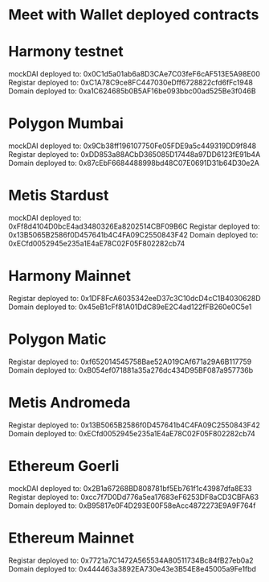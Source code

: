 # Meet with Wallet deployed contracts

# Harmony testnet

mockDAI deployed to: 0x0C1d5a01ab6a8D3CAe7C03feF6cAF513E5A98E00
Registar deployed to: 0xC1A78C9ce8FC447030eDff6728822cfd6fFc1948
Domain deployed to: 0xa1C624685b0B5AF16be093bbc00ad525Be3f046B

# Polygon Mumbai

mockDAI deployed to: 0x9Cb38ff196107750Fe05FDE9a5c449319DD9f848
Registar deployed to: 0xDD853a88ACbD365085D17448a97DD6123fE91b4A
Domain deployed to: 0x87cEbF6684488998bd48C07E0691D31b64D30e2A

# Metis Stardust

mockDAI deployed to: 0xFf8d4104D0bcE4ad3480326Ea8202514CBF09B6C
Registar deployed to: 0x13B5065B2586f0D457641b4C4FA09C2550843F42
Domain deployed to: 0xECfd0052945e235a1E4aE78C02F05F802282cb74

# Harmony Mainnet

Registar deployed to: 0x1DF8FcA6035342eeD37c3C10dcD4cC1B4030628D
Domain deployed to: 0x45eB1cFf81A01DdC89eE2C4ad122fFB260e0C5e1

# Polygon Matic

Registar deployed to: 0xf652014545758Bae52A019CAf671a29A6B117759
Domain deployed to: 0xB054ef071881a35a276dc434D95BF087a957736b

# Metis Andromeda

Registar deployed to: 0x13B5065B2586f0D457641b4C4FA09C2550843F42
Domain deployed to: 0xECfd0052945e235a1E4aE78C02F05F802282cb74

# Ethereum Goerli

mockDAI deployed to: 0x2B1a67268BD808781bf5Eb761f1c43987dfa8E33
Registar deployed to: 0xcc7f7D0Dd776a5ea17683eF6253DF8aCD3CBFA63
Domain deployed to: 0xB95817e0F4D293E00F58eAcc4872273E9A9F764f

# Ethereum Mainnet

Registar deployed to: 0x7721a7C1472A565534A80511734Bc84fB27eb0a2
Domain deployed to: 0x444463a3892EA730e43e3B54E8e45005a9Fe1fbd